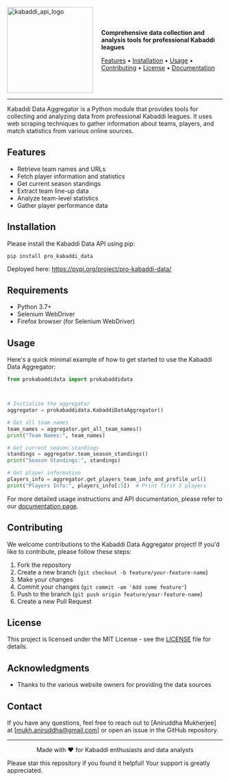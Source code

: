<div style="display: flex; align-items: center;">
  <img width="200" alt="kabaddi_api_logo" src="https://github.com/user-attachments/assets/e074c4c2-18b3-4580-a9dd-1aa40f9495b0" style="margin-right: 20px;">
  <div>
    <p><strong>Comprehensive data collection and analysis tools for professional Kabaddi leagues</strong></p>
    <p>
      <a href="#features">Features</a> •
      <a href="#installation">Installation</a> •
      <a href="#usage">Usage</a> •
      <a href="#contributing">Contributing</a> •
      <a href="#license">License</a> •
      <a href="https://annimukherjee.github.io/ProKabaddi_API/">Documentation</a>
    </p>
  </div>
</div>

---

Kabaddi Data Aggregator is a Python module that provides tools for collecting and analyzing data from professional Kabaddi leagues. It uses web scraping techniques to gather information about teams, players, and match statistics from various online sources.

## Features

- Retrieve team names and URLs
- Fetch player information and statistics
- Get current season standings
- Extract team line-up data
- Analyze team-level statistics
- Gather player performance data


## Installation 

Please install the Kabaddi Data API using pip:


```shell
pip install pro_kabaddi_data
```

Deployed here: https://pypi.org/project/pro-kabaddi-data/

## Requirements

- Python 3.7+
- Selenium WebDriver
- Firefox browser (for Selenium WebDriver)

## Usage

Here's a quick minimal example of how to get started to use the Kabaddi Data Aggregator:

```python
from prokabaddidata import prokabaddidata



# Initialize the aggregator
aggregator = prokabaddidata.KabaddiDataAggregator()

# Get all team names
team_names = aggregator.get_all_team_names()
print("Team Names:", team_names)

# Get current season standings
standings = aggregator.team_season_standings()
print("Season Standings:", standings)

# Get player information
players_info = aggregator.get_players_team_info_and_profile_url()
print("Players Info:", players_info[:5])  # Print first 5 players

```

For more detailed usage instructions and API documentation, please refer to our [documentation page](https://annimukherjee.github.io/ProKabaddi_API/).

## Contributing

We welcome contributions to the Kabaddi Data Aggregator project! If you'd like to contribute, please follow these steps:

1. Fork the repository
2. Create a new branch (`git checkout -b feature/your-feature-name`)
3. Make your changes
4. Commit your changes (`git commit -am 'Add some feature'`)
5. Push to the branch (`git push origin feature/your-feature-name`)
6. Create a new Pull Request



## License

This project is licensed under the MIT License - see the [LICENSE](LICENSE) file for details.

## Acknowledgments

- Thanks to the various website owners for providing the data sources

## Contact

If you have any questions, feel free to reach out to [Aniruddha Mukherjee] at [mukh.aniruddha@gmail.com] or open an issue in the GitHub repository.

---

<p align="center">
  Made with ❤️ for Kabaddi enthusiasts and data analysts
</p>

Please star this repository if you found it helpful! Your support is greatly appreciated.
